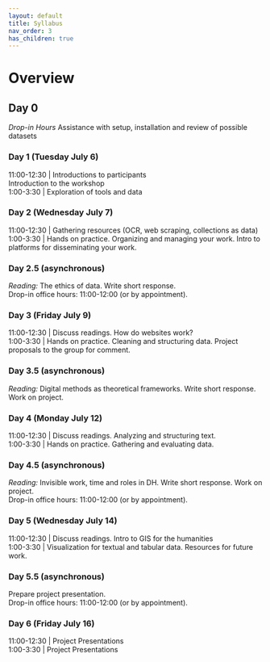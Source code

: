 ```yaml
---
layout: default
title: Syllabus
nav_order: 3
has_children: true
---
```

# Overview 

## Day 0

*Drop-in Hours* Assistance with setup, installation and review of possible datasets

### Day 1 (Tuesday July 6)

11:00-12:30 | Introductions to participants<br/> Introduction to the workshop<br/>
1:00-3:30 | Exploration of tools and data

### Day 2 (Wednesday July 7)

11:00-12:30 | Gathering resources (OCR, web scraping, collections as data)<br/>
1:00-3:30 | Hands on practice. Organizing and managing your work. Intro to platforms for disseminating your work.


### Day 2.5 (asynchronous)
*Reading:* The ethics of data. Write short response.<br/>
Drop-in office hours: 11:00-12:00 (or by appointment).

### Day 3 (Friday July 9)

11:00-12:30 | Discuss readings. How do websites work?<br/>
1:00-3:30 | Hands on practice. Cleaning and structuring data. Project proposals to the group for comment.

###  Day 3.5 (asynchronous)
*Reading:* Digital methods as theoretical frameworks. Write short response. Work on project.

### Day 4 (Monday July 12)

11:00-12:30 | Discuss readings. Analyzing and structuring text.<br/>
1:00-3:30 | Hands on practice. Gathering and evaluating data.

### Day 4.5  (asynchronous)
*Reading:* Invisible work, time and roles in DH.  Write short response. Work on project.<br/>
Drop-in office hours: 11:00-12:00 (or by appointment).

### Day 5 (Wednesday July 14)

11:00-12:30 | Discuss readings. Intro to GIS for the humanities<br/>
1:00-3:30 | Visualization for textual and tabular data. Resources for future work.

### Day 5.5 (asynchronous)
Prepare project presentation.<br/>
Drop-in office hours: 11:00-12:00 (or by appointment).

### Day 6 (Friday July 16)

11:00-12:30 | Project Presentations<br/>
1:00-3:30 | Project Presentations

<br/>
